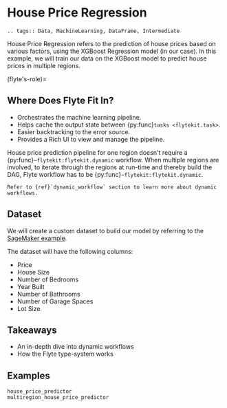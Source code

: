 # House Price Regression

```{eval-rst}
.. tags:: Data, MachineLearning, DataFrame, Intermediate
```

House Price Regression refers to the prediction of house prices based on various factors, using the XGBoost Regression model (in our case).
In this example, we will train our data on the XGBoost model to predict house prices in multiple regions.

(flyte's-role)=

## Where Does Flyte Fit In?

- Orchestrates the machine learning pipeline.
- Helps cache the output state between {py:func}`tasks <flytekit.task>`.
- Easier backtracking to the error source.
- Provides a Rich UI to view and manage the pipeline.

House price prediction pipeline for one region doesn't require a {py:func}`~flytekit:flytekit.dynamic` workflow. When multiple regions are involved, to iterate through the regions at run-time and thereby build the DAG, Flyte workflow has to be {py:func}`~flytekit:flytekit.dynamic`.

```{tip}
Refer to {ref}`dynamic_workflow` section to learn more about dynamic workflows.
```

## Dataset

We will create a custom dataset to build our model by referring to the [SageMaker example](https://github.com/aws/amazon-sagemaker-examples/blob/master/advanced_functionality/multi_model_xgboost_home_value/xgboost_multi_model_endpoint_home_value.ipynb).

The dataset will have the following columns:

- Price
- House Size
- Number of Bedrooms
- Year Built
- Number of Bathrooms
- Number of Garage Spaces
- Lot Size

## Takeaways

- An in-depth dive into dynamic workflows
- How the Flyte type-system works

## Examples

```{auto-examples-toc}
house_price_predictor
multiregion_house_price_predictor
```
